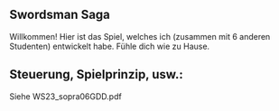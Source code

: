 ## Swordsman Saga

Willkommen! Hier ist das Spiel, welches ich (zusammen mit 6 anderen Studenten) entwickelt habe. Fühle dich wie zu Hause.

## Steuerung, Spielprinzip, usw.: 

Siehe WS23_sopra06GDD.pdf
